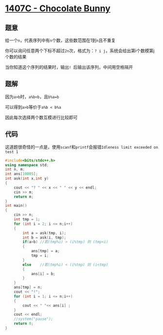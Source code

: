 # [1407C - Chocolate Bunny](https://codeforces.com/contest/1407/problem/C)

## 题意

给一个``n``，代表序列中有``n``个数，这些数范围在1到``n``且不重复

你可以询问任意两个下标不超过``2n``次，格式为：``? i j``，系统会给出第i个数模第j个数的结果

当你知道这个序列的结果时，输出``! ``后输出该序列，中间用空格隔开

## 题解

因为``a>b​``时，``a%b<b``，且``b%a=b``

可以得到``a>b``等价于``a%b < b%a``

因此每次选择两个数互模进行比较即可

## 代码

这道题很奇怪的一点是，使用``scanf``和``printf``会报错``Idleness limit exceeded on test 1``

```cpp
#include<bits/stdc++.h>
using namespace std;
int n, m;
int ans[10005];
int ask(int x,int y)
{
    cout << "? " << x << " " << y << endl;
    cin >> m;
    return m;
}
int main()
{
    cin >> n;
    int tmp = 1;
    for (int i = 2; i <= n;i++)
    {
        int a = ask(tmp, i);
        int b = ask(i, tmp);
        if(a>b) //若(tmp%i) > (i%tmp) 则 (tmp<i)
        {
            ans[tmp] = a;
            tmp = i;
        }
        else    //若(tmp%i) < (i%tmp) 则 (i<tmp)
        {
            ans[i] = b;
        }
    }
    ans[tmp] = n;
    cout << "!";
    for (int i = 1; i <= n;i++)
    {
        cout << " "<< ans[i] ;
    }
    cout << endl;
    //system("pause");
    return 0;
}
```


